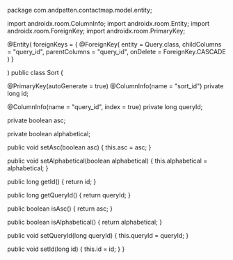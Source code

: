 package com.andpatten.contactmap.model.entity;

import androidx.room.ColumnInfo;
import androidx.room.Entity;
import androidx.room.ForeignKey;
import androidx.room.PrimaryKey;

@Entity(
    foreignKeys = {
        @ForeignKey(
            entity = Query.class,
            childColumns = "query_id",
            parentColumns = "query_id",
            onDelete = ForeignKey.CASCADE
        )
    }

)
public class Sort {

  @PrimaryKey(autoGenerate = true)
  @ColumnInfo(name = "sort_id")
  private long id;

  @ColumnInfo(name = "query_id", index = true)
  private long queryId;

  private boolean asc;

  private boolean alphabetical;

  public void setAsc(boolean asc) {
    this.asc = asc;
  }

  public void setAlphabetical(boolean alphabetical) {
    this.alphabetical = alphabetical;
  }

  public long getId() {
    return id;
  }

  public long getQueryId() {
    return queryId;
  }

  public boolean isAsc() {
    return asc;
  }

  public boolean isAlphabetical() {
    return alphabetical;
  }

  public void setQueryId(long queryId) {
    this.queryId = queryId;
  }

  public void setId(long id) {
    this.id = id;
  }
}